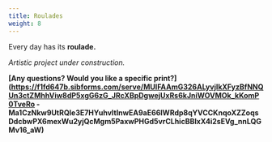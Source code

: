 ```yaml
---
title: Roulades
weight: 8
---
```


Every day has its **roulade.** 

*Artistic project under construction.*

**[Any questions? Would you like a specific print?](https://f1fd647b.sibforms.com/serve/MUIFAAmG326ALyvjIkXFyzBfNNQUn3ctZMhhViw8dP5xgG6zG_JRcXBpDgwejUxRs6kJniWOVMOk_kKomP0TveRo -Ma1CzNkw9UtRQle3E7HYuhvItInwEA9aE66lWRdp8qYVCCKnqoXZZoqsDdcbwPX6mexWu2yjQcMgm5PaxwPHGd5vrCLhicBBIxX4i2sEVg_nnLQGMv16_aW)**
